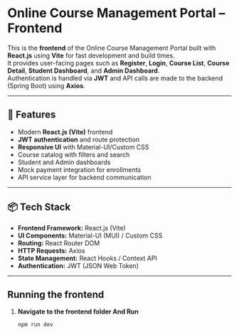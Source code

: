 # Online Course Management Portal – Frontend

This is the **frontend** of the Online Course Management Portal built with **React.js** using **Vite** for fast development and build times.  
It provides user-facing pages such as **Register**, **Login**, **Course List**, **Course Detail**, **Student Dashboard**, and **Admin Dashboard**.  
Authentication is handled via **JWT** and API calls are made to the backend (Spring Boot) using **Axios**.

---

## 🚀 Features

- Modern **React.js (Vite)** frontend
- **JWT authentication** and route protection
- **Responsive UI** with Material-UI/Custom CSS
- Course catalog with filters and search
- Student and Admin dashboards
- Mock payment integration for enrollments
- API service layer for backend communication

---

## 📦 Tech Stack

- **Frontend Framework:** React.js (Vite)
- **UI Components:** Material-UI (MUI) / Custom CSS
- **Routing:** React Router DOM
- **HTTP Requests:** Axios
- **State Management:** React Hooks / Context API
- **Authentication:** JWT (JSON Web Token)

---

## Running the frontend

1. **Navigate to the frontend folder And Run**
   ```bash
   npm run dev
